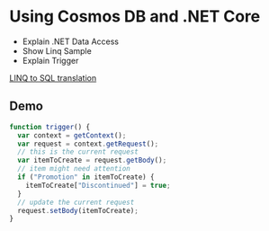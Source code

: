 # Using Cosmos DB and .NET Core

- Explain .NET Data Access
- Show Linq Sample
- Explain Trigger

[LINQ to SQL translation](https://docs.microsoft.com/en-us/azure/cosmos-db/sql-query-linq-to-sql)

## Demo

```javascript
function trigger() {
  var context = getContext();
  var request = context.getRequest();
  // this is the current request
  var itemToCreate = request.getBody();
  // item might need attention
  if ("Promotion" in itemToCreate) {
    itemToCreate["Discontinued"] = true;
  }
  // update the current request
  request.setBody(itemToCreate);
}
```
